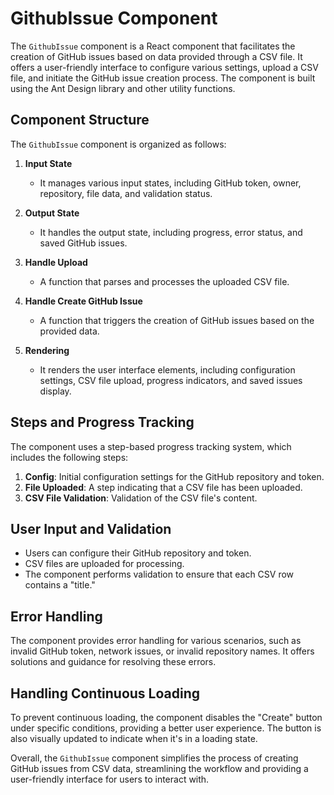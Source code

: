 # GithubIssue Component

The `GithubIssue` component is a React component that facilitates the creation of GitHub issues based on data provided through a CSV file. It offers a user-friendly interface to configure various settings, upload a CSV file, and initiate the GitHub issue creation process. The component is built using the Ant Design library and other utility functions.

## Component Structure

The `GithubIssue` component is organized as follows:

1. **Input State**

    - It manages various input states, including GitHub token, owner, repository, file data, and validation status.

2. **Output State**

    - It handles the output state, including progress, error status, and saved GitHub issues.

3. **Handle Upload**

    - A function that parses and processes the uploaded CSV file.

4. **Handle Create GitHub Issue**

    - A function that triggers the creation of GitHub issues based on the provided data.

5. **Rendering**
    - It renders the user interface elements, including configuration settings, CSV file upload, progress indicators, and saved issues display.

## Steps and Progress Tracking

The component uses a step-based progress tracking system, which includes the following steps:

1. **Config**: Initial configuration settings for the GitHub repository and token.
2. **File Uploaded**: A step indicating that a CSV file has been uploaded.
3. **CSV File Validation**: Validation of the CSV file's content.

## User Input and Validation

-   Users can configure their GitHub repository and token.
-   CSV files are uploaded for processing.
-   The component performs validation to ensure that each CSV row contains a "title."

## Error Handling

The component provides error handling for various scenarios, such as invalid GitHub token, network issues, or invalid repository names. It offers solutions and guidance for resolving these errors.

## Handling Continuous Loading

To prevent continuous loading, the component disables the "Create" button under specific conditions, providing a better user experience. The button is also visually updated to indicate when it's in a loading state.

Overall, the `GithubIssue` component simplifies the process of creating GitHub issues from CSV data, streamlining the workflow and providing a user-friendly interface for users to interact with.
